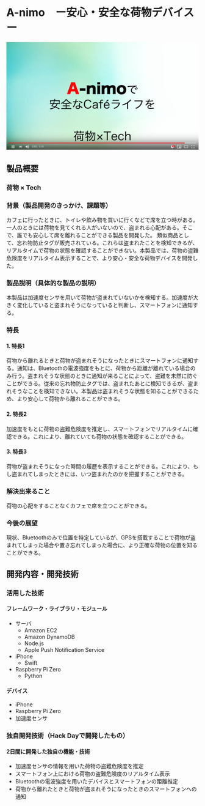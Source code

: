 # A-nimo　ー安心・安全な荷物デバイスー
[![Product Name](image.png)](https://www.youtube.com/watch?v=WaeQqMHJidM)

## 製品概要
### 荷物 × Tech

### 背景（製品開発のきっかけ、課題等）
カフェに行ったときに、トイレや飲み物を買いに行くなどで席を立つ時がある。一人のときには荷物を見てくれる人がいないので、盗まれる心配がある。そこで、誰でも安心して席を離れることができる製品を開発した。
類似商品として、忘れ物防止タグが販売されている。これらは盗まれたことを検知できるが、リアルタイムで荷物の状態を確認することができない。本製品では、荷物の盗難危険度をリアルタイム表示することで、より安心・安全な荷物デバイスを開発した。

### 製品説明（具体的な製品の説明）
本製品は加速度センサを用いて荷物が盗まれていないかを検知する。加速度が大きく変化していると盗まれそうになっていると判断し、スマートフォンに通知する。

### 特長
#### 1. 特長1
荷物から離れるときと荷物が盗まれそうになったときにスマートフォンに通知する。通知は、Bluetoothの電波強度をもとに、荷物から距離が離れている場合のみ行う。盗まれそうな状態のときに通知が来ることによって、盗難を未然に防ぐことができる。従来の忘れ物防止タグでは、盗まれたあとに検知できるが、盗まれそうなことを検知できない。本製品は盗まれそうな状態を知ることができるため、より安心して荷物から離れることができる。

#### 2. 特長2
加速度をもとに荷物の盗難危険度を推定し、スマートフォンでリアルタイムに確認できる。これにより、離れていても荷物の状態を確認することができる。

#### 3. 特長3
荷物が盗まれそうになった時間の履歴を表示することができる。これにより、もし盗まれてしまったときには、いつ盗まれたのかを把握することができる。

### 解決出来ること
荷物の心配をすることなくカフェで席を立つことができる。

### 今後の展望
現状、Bluetoothのみで位置を特定しているが、GPSを搭載することで荷物が盗まれてしまった場合や置き忘れてしまった場合に、より正確な荷物の位置を知ることができる。

## 開発内容・開発技術
### 活用した技術
#### フレームワーク・ライブラリ・モジュール
* サーバ
  * Amazon EC2
  * Amazon DynamoDB 
  * Node.js
  * Apple Push Notification Service
* iPhone
  * Swift
* Raspberry Pi Zero
  * Python

#### デバイス
* iPhone
* Raspberry Pi Zero
* 加速度センサ

### 独自開発技術（Hack Dayで開発したもの）
#### 2日間に開発した独自の機能・技術
* 加速度センサの情報を用いた荷物の盗難危険度を推定
* スマートフォン上における荷物の盗難危険度のリアルタイム表示
* Bluetoothの電波強度を用いたデバイスとスマートフォンの距離推定
* 荷物から離れたときと荷物が盗まれそうになったときのスマートフォンへの通知

